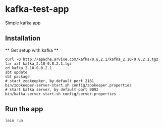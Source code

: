 # kafka-test-app

Simple kafka app

## Installation

** Get setup with kafka **

```
curl -O http://apache.arvixe.com/kafka/0.8.2.1/kafka_2.10-0.8.2.1.tgz
tar xzf kafka_2.10-0.8.2.1.tgz
cd kafka_2.10-0.8.2.1
sbt update
sbt package
# start zookeepker, by default port 2181
bin/zookeeper-server-start.sh config/zookeeper.properties
# start kafka server, by default port 9092
bin/kafka-server-start.sh config/server.properties
```

## Run the app

```
lein run
```
